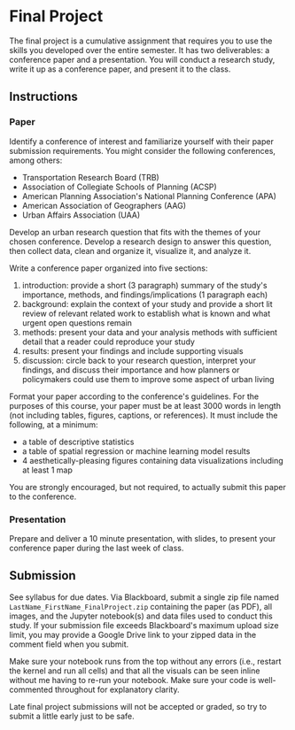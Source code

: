 # Final Project

The final project is a cumulative assignment that requires you to use the skills you developed over the entire semester. It has two deliverables: a conference paper and a presentation. You will conduct a research study, write it up as a conference paper, and present it to the class.

## Instructions

### Paper

Identify a conference of interest and familiarize yourself with their paper submission requirements. You might consider the following conferences, among others:

- Transportation Research Board (TRB)
- Association of Collegiate Schools of Planning (ACSP)
- American Planning Association's National Planning Conference (APA)
- American Association of Geographers (AAG)
- Urban Affairs Association (UAA)

Develop an urban research question that fits with the themes of your chosen conference. Develop a research design to answer this question, then collect data, clean and organize it, visualize it, and analyze it.

Write a conference paper organized into five sections:

1. introduction: provide a short (3 paragraph) summary of the study's importance, methods, and findings/implications (1 paragraph each)
2. background: explain the context of your study and provide a short lit review of relevant related work to establish what is known and what urgent open questions remain
3. methods: present your data and your analysis methods with sufficient detail that a reader could reproduce your study
4. results: present your findings and include supporting visuals
5. discussion: circle back to your research question, interpret your findings, and discuss their importance and how planners or policymakers could use them to improve some aspect of urban living

Format your paper according to the conference's guidelines. For the purposes of this course, your paper must be at least 3000 words in length (not including tables, figures, captions, or references). It must include the following, at a minimum:

- a table of descriptive statistics
- a table of spatial regression or machine learning model results
- 4 aesthetically-pleasing figures containing data visualizations including at least 1 map

You are strongly encouraged, but not required, to actually submit this paper to the conference.

### Presentation

Prepare and deliver a 10 minute presentation, with slides, to present your conference paper during the last week of class.

## Submission

See syllabus for due dates. Via Blackboard, submit a single zip file named `LastName_FirstName_FinalProject.zip` containing the paper (as PDF), all images, and the Jupyter notebook(s) and data files used to conduct this study. If your submission file exceeds Blackboard's maximum upload size limit, you may provide a Google Drive link to your zipped data in the comment field when you submit.

Make sure your notebook runs from the top without any errors (i.e., restart the kernel and run all cells) and that all the visuals can be seen inline without me having to re-run your notebook. Make sure your code is well-commented throughout for explanatory clarity.

Late final project submissions will not be accepted or graded, so try to submit a little early just to be safe.

